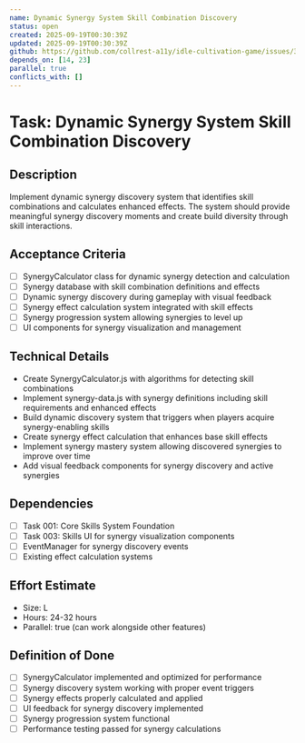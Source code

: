 ```yaml
---
name: Dynamic Synergy System Skill Combination Discovery
status: open
created: 2025-09-19T00:30:39Z
updated: 2025-09-19T00:30:39Z
github: https://github.com/collrest-a11y/idle-cultivation-game/issues/33
depends_on: [14, 23]
parallel: true
conflicts_with: []
---
```


# Task: Dynamic Synergy System Skill Combination Discovery

## Description
Implement dynamic synergy discovery system that identifies skill combinations and calculates enhanced effects. The system should provide meaningful synergy discovery moments and create build diversity through skill interactions.

## Acceptance Criteria
- [ ] SynergyCalculator class for dynamic synergy detection and calculation
- [ ] Synergy database with skill combination definitions and effects
- [ ] Dynamic synergy discovery during gameplay with visual feedback
- [ ] Synergy effect calculation system integrated with skill effects
- [ ] Synergy progression system allowing synergies to level up
- [ ] UI components for synergy visualization and management

## Technical Details
- Create SynergyCalculator.js with algorithms for detecting skill combinations
- Implement synergy-data.js with synergy definitions including skill requirements and enhanced effects
- Build dynamic discovery system that triggers when players acquire synergy-enabling skills
- Create synergy effect calculation that enhances base skill effects
- Implement synergy mastery system allowing discovered synergies to improve over time
- Add visual feedback components for synergy discovery and active synergies

## Dependencies
- [ ] Task 001: Core Skills System Foundation
- [ ] Task 003: Skills UI for synergy visualization components
- [ ] EventManager for synergy discovery events
- [ ] Existing effect calculation systems

## Effort Estimate
- Size: L
- Hours: 24-32 hours
- Parallel: true (can work alongside other features)

## Definition of Done
- [ ] SynergyCalculator implemented and optimized for performance
- [ ] Synergy discovery system working with proper event triggers
- [ ] Synergy effects properly calculated and applied
- [ ] UI feedback for synergy discovery implemented
- [ ] Synergy progression system functional
- [ ] Performance testing passed for synergy calculations